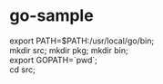 # go-sample

export PATH=$PATH:/usr/local/go/bin;<br />
mkdir src; mkdir pkg; mkdir bin;<br />
export GOPATH=\`pwd\`;<br />
cd src;